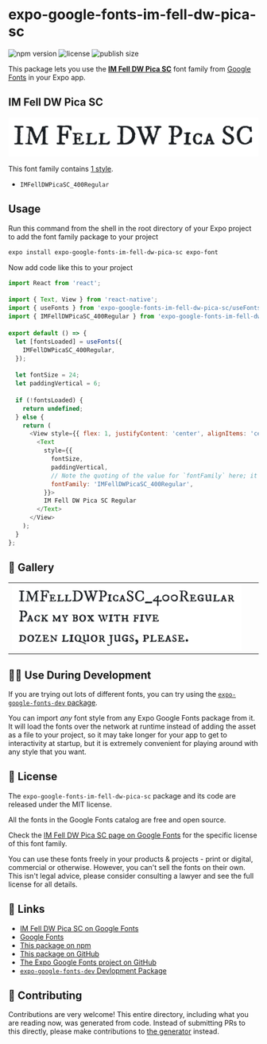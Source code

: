 # expo-google-fonts-im-fell-dw-pica-sc

![npm version](https://flat.badgen.net/npm/v/expo-google-fonts-im-fell-dw-pica-sc)
![license](https://flat.badgen.net/github/license/expo/google-fonts)
![publish size](https://flat.badgen.net/packagephobia/install/expo-google-fonts-im-fell-dw-pica-sc)

This package lets you use the [**IM Fell DW Pica SC**](https://fonts.google.com/specimen/IM+Fell+DW+Pica+SC) font family from [Google Fonts](https://fonts.google.com/) in your Expo app.

## IM Fell DW Pica SC

![IM Fell DW Pica SC](./font-family.png)

This font family contains [1 style](#-gallery).

- `IMFellDWPicaSC_400Regular`

## Usage

Run this command from the shell in the root directory of your Expo project to add the font family package to your project
```sh
expo install expo-google-fonts-im-fell-dw-pica-sc expo-font
```

Now add code like this to your project
```js
import React from 'react';

import { Text, View } from 'react-native';
import { useFonts } from 'expo-google-fonts-im-fell-dw-pica-sc/useFonts';
import { IMFellDWPicaSC_400Regular } from 'expo-google-fonts-im-fell-dw-pica-sc/400Regular';

export default () => {
  let [fontsLoaded] = useFonts({
    IMFellDWPicaSC_400Regular,
  });

  let fontSize = 24;
  let paddingVertical = 6;

  if (!fontsLoaded) {
    return undefined;
  } else {
    return (
      <View style={{ flex: 1, justifyContent: 'center', alignItems: 'center' }}>
        <Text
          style={{
            fontSize,
            paddingVertical,
            // Note the quoting of the value for `fontFamily` here; it expects a string!
            fontFamily: 'IMFellDWPicaSC_400Regular',
          }}>
          IM Fell DW Pica SC Regular
        </Text>
      </View>
    );
  }
};

```

## 🔡 Gallery


||||
|-|-|-|
|![IMFellDWPicaSC_400Regular](.//400Regular/IMFellDWPicaSC_400Regular.ttf.png)||||


## 👩‍💻 Use During Development

If you are trying out lots of different fonts, you can try using the [`expo-google-fonts-dev` package](https://github.com/freeboub/google-fonts/tree/master/font-packages/dev#readme).

You can import *any* font style from any Expo Google Fonts package from it. It will load the fonts
over the network at runtime instead of adding the asset as a file to your project, so it may take longer
for your app to get to interactivity at startup, but it is extremely convenient
for playing around with any style that you want.

## 📖 License

The `expo-google-fonts-im-fell-dw-pica-sc` package and its code are released under the MIT license.

All the fonts in the Google Fonts catalog are free and open source.

Check the [IM Fell DW Pica SC page on Google Fonts](https://fonts.google.com/specimen/IM+Fell+DW+Pica+SC) for the specific license of this font family.

You can use these fonts freely in your products & projects - print or digital, commercial or otherwise. However, you can't sell the fonts on their own. This isn't legal advice, please consider consulting a lawyer and see the full license for all details.

## 🔗 Links

- [IM Fell DW Pica SC on Google Fonts](https://fonts.google.com/specimen/IM+Fell+DW+Pica+SC)
- [Google Fonts](https://fonts.google.com/)
- [This package on npm](https://www.npmjs.com/package/expo-google-fonts-im-fell-dw-pica-sc)
- [This package on GitHub](https://github.com/freeboub/google-fonts/tree/master/font-packages/im-fell-dw-pica-sc)
- [The Expo Google Fonts project on GitHub](https://github.com/freeboub/google-fonts)
- [`expo-google-fonts-dev` Devlopment Package](https://github.com/freeboub/google-fonts/tree/master/font-packages/dev)

## 🤝 Contributing

Contributions are very welcome! This entire directory, including what you are reading now, was generated from code. Instead of submitting PRs to this directly, please make contributions to [the generator](https://github.com/freeboub/google-fonts/tree/master/packages/generator) instead.
